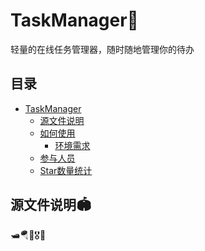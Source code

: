 # TaskManager🍟
轻量的在线任务管理器，随时随地管理你的待办
## 目录
- [TaskManager](#TaskManager)
  - [源文件说明](#源文件说明) 
  - [如何使用](#如何使用)
    - [环境需求](#环境需求)  
  - [参与人员](#参与人员)
  - [Star数量统计](#Star数量统计)

## 源文件说明🏟️
  
🛥️🪂🍧🎖️🎉
